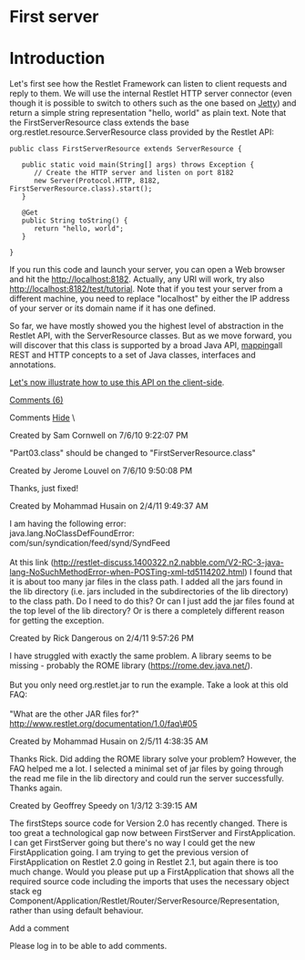 First server
============

Introduction
============

Let's first see how the Restlet Framework can listen to client requests
and reply to them. We will use the internal Restlet HTTP server
connector (even though it is possible to switch to others such as the
one based on
[Jetty](http://web.archive.org/web/20120120062702/http://wiki.restlet.org/docs_2.0/13-restlet/28-restlet/78-restlet.html "Eclipse Jetty extension"))
and return a simple string representation "hello, world" as plain text.
Note that the FirstServerResource class extends the base
org.restlet.resource.ServerResource class provided by the Restlet API:

~~~~ {.brush: .java}
public class FirstServerResource extends ServerResource {  

   public static void main(String[] args) throws Exception {  
      // Create the HTTP server and listen on port 8182  
      new Server(Protocol.HTTP, 8182, FirstServerResource.class).start();  
   }

   @Get  
   public String toString() {  
      return "hello, world";  
   }

}  
~~~~

If you run this code and launch your server, you can open a Web browser
and hit the
[http://localhost:8182](http://web.archive.org/web/20120120062702/http://localhost:8182/).
Actually, any URI will work, try also
[http://localhost:8182/test/tutorial](http://web.archive.org/web/20120120062702/http://localhost:8182/test/tutorial).
Note that if you test your server from a different machine, you need to
replace "localhost" by either the IP address of your server or its
domain name if it has one defined.

So far, we have mostly showed you the highest level of abstraction in
the Restlet API, with the ServerResource classes. But as we move
forward, you will discover that this class is supported by a broad Java
API,
[mapping](http://web.archive.org/web/20120120062702/http://wiki.restlet.org/docs_2.0/130-restlet.html "Mapping HTTP headers")all
REST and HTTP concepts to a set of Java classes, interfaces and
annotations.

[Let's now illustrate how to use this API on the
client-side](http://web.archive.org/web/20120120062702/http://wiki.restlet.org/docs_2.0/13-restlet/21-restlet/318-restlet/320-restlet.html "First client").

[Comments
(6)](http://web.archive.org/web/20120120062702/http://wiki.restlet.org/docs_2.0/13-restlet/21-restlet/318-restlet/319-restlet.html#)

Comments
[Hide](http://web.archive.org/web/20120120062702/http://wiki.restlet.org/docs_2.0/13-restlet/21-restlet/318-restlet/319-restlet.html#)
\

Created by Sam Cornwell on 7/6/10 9:22:07 PM

"Part03.class" should be changed to "FirstServerResource.class"

Created by Jerome Louvel on 7/6/10 9:50:08 PM

Thanks, just fixed!

Created by Mohammad Husain on 2/4/11 9:49:37 AM

I am having the following error:\
java.lang.NoClassDefFoundError: com/sun/syndication/feed/synd/SyndFeed\
 \
At this link
(http://restlet-discuss.1400322.n2.nabble.com/V2-RC-3-java-lang-NoSuchMethodError-when-POSTing-xml-td5114202.html)
I found that it is about too many jar files in the class path. I added
all the jars found in the lib directory (i.e. jars included in the
subdirectories of the lib directory) to the class path. Do I need to do
this? Or can I just add the jar files found at the top level of the lib
directory? Or is there a completely different reason for getting the
exception.

Created by Rick Dangerous on 2/4/11 9:57:26 PM

I have struggled with exactly the same problem. A library seems to be
missing - probably the ROME library (https://rome.dev.java.net/).\
 \
But you only need org.restlet.jar to run the example. Take a look at
this old FAQ:\
 \
"What are the other JAR files for?"\
http://www.restlet.org/documentation/1.0/faq\#05

Created by Mohammad Husain on 2/5/11 4:38:35 AM

Thanks Rick. Did adding the ROME library solve your problem? However,
the FAQ helped me a lot. I selected a minimal set of jar files by going
through the read me file in the lib directory and could run the server
successfully. Thanks again.

Created by Geoffrey Speedy on 1/3/12 3:39:15 AM

The firstSteps source code for Version 2.0 has recently changed. There
is too great a technological gap now between FirstServer and
FirstApplication. I can get FirstServer going but there's no way I could
get the new FirstApplication going. I am trying to get the previous
version of FirstApplication on Restlet 2.0 going in Restlet 2.1, but
again there is too much change. Would you please put up a
FirstApplication that shows all the required source code including the
imports that uses the necessary object stack eg
Component/Application/Restlet/Router/ServerResource/Representation,
rather than using default behaviour.

Add a comment

Please log in to be able to add comments.
